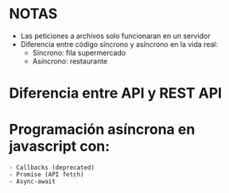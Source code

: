 # NOTAS

- Las peticiones a archivos solo funcionaran en un servidor
- Diferencia entre código síncrono y asíncrono en la vida real:
	- Síncrono: fila supermercado
	- Asíncrono: restaurante

# Diferencia entre API y REST API

# Programación asíncrona en javascript con:
	- Callbacks (deprecated)
	- Promise (API fetch)
	- Async-await
